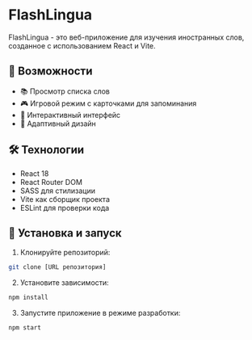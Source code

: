 # FlashLingua

FlashLingua - это веб-приложение для изучения иностранных слов, созданное с использованием React и Vite.

## 🚀 Возможности

- 📚 Просмотр списка слов
- 🎮 Игровой режим с карточками для запоминания
- 🔄 Интерактивный интерфейс
- 📱 Адаптивный дизайн

## 🛠 Технологии

- React 18
- React Router DOM
- SASS для стилизации
- Vite как сборщик проекта
- ESLint для проверки кода

## 🚀 Установка и запуск

1. Клонируйте репозиторий:
```bash
git clone [URL репозитория]
```

2. Установите зависимости:
```bash
npm install
```

3. Запустите приложение в режиме разработки:
```bash
npm start
```

